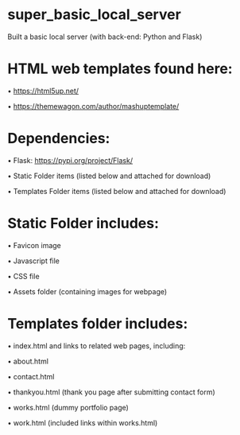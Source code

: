 # super_basic_local_server
Built a basic local server (with back-end: Python and Flask)

# HTML web templates found here:

• https://html5up.net/

• https://themewagon.com/author/mashuptemplate/

# Dependencies:

• Flask: https://pypi.org/project/Flask/

• Static Folder items (listed below and attached for download)

• Templates Folder items (listed below and attached for download)

# Static Folder includes:

• Favicon image

• Javascript file

• CSS file

• Assets folder (containing images for webpage)

# Templates folder includes:

• index.html and links to related web pages, including:

  • about.html

  • contact.html

  • thankyou.html (thank you page after submitting contact form)

  • works.html (dummy portfolio page)

  • work.html (included links within works.html)

